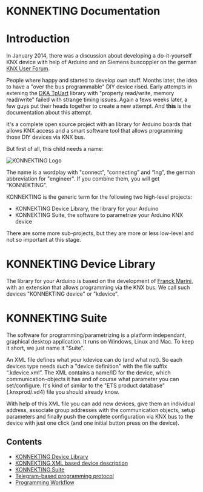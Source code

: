 # KONNEKTING Documentation

# Introduction

In January 2014, there was a discussion about developing a do-it-yourself KNX device with help of Arduino and an Siemens buscoppler on the german [KNX User Forum](http://knx-user-forum.de/forum/%C3%B6ffentlicher-bereich/knx-eib-forum/diy-do-it-yourself/33016-arduino-am-knx).

People where happy and started to develop own stuff. Months later, the idea to have a "over the bus programmable" DIY device rised. Early attempts in extening the [DKA TpUart](https://bitbucket.org/dka/arduino-tpuart) library with "property read/write, memory read/write" failed with strange timing issues. 
Again a fews weeks later, a few guys put their heads together to create a new attempt. And **this** is the documentation about this attempt.

It's a complete open source project with an library for Arduino boards that allows KNX access and a smart software tool that allows programming those DIY devices via KNX bus.

But first of all, this child needs a name:

![KONNEKTING Logo](https://avatars1.githubusercontent.com/u/16254058?v=3&s=200 "KONNEKTING Logo")

The name is a wordplay with "connect”, “connecting” and “Ing”, the german abbreviation for "engineer". If you combine them, you will get “KONNEKTING”.


KONNEKTING is the generic term for the following two high-level projects:

* KONNEKTING Device Library, the library for your Arduino
* KONNEKTING Suite, the software to parametrize your Arduino KNX device

There are some more sub-projects, but they are more or less low-level and not so important at this stage.

# KONNEKTING Device Library

The library for your Arduino is based on the development of [Franck Marini](https://github.com/franckmarini/KnxDevice), with an extension that allows programming via the KNX bus.
We call such devices "KONNEKTING device" or "kdevice".

# KONNEKTING Suite

The software for programming/parametrizing is a platform independant, graphical desktop application. It runs on Windows, Linux and Mac. To keep it short, we just name it "Suite".

An XML file defines what your kdevice can do (and what not). So each devices type needs such a "device definition" with the file suffix “.kdevice.xml”. The XML contains a name/ID for the device, which communication-objects it has and of course what parameter you can set/configure. It's kind of similar to the "ETS product database" (.knxprod/.vd4) file you should already know.

With help of this XML file you can add new devices, give them an individual address, associate group addresses with the communication objects, setup parameters and finally push the complete configuration via KNX bus to the device with just one click (and one initial button press on the device).


## Contents

- [KONNEKTING Device Library](konnekting_device_library.md)
- [KONNEKTING XML based device description](konnekting_xml_device_description.md)
- [KONNEKTING Suite](konnekting_suite.md)
- [Telegram-based programming protocol](protocol_general.md)
- [Programming Workflow](programming_workflow.md)

